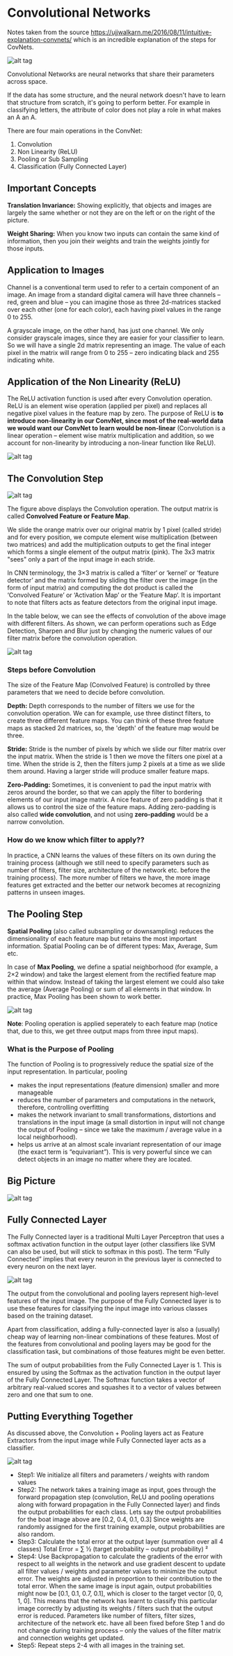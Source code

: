 # Convolutional Networks

Notes taken from the source https://ujjwalkarn.me/2016/08/11/intuitive-explanation-convnets/ which is an incredible explanation of the
steps for CovNets.

![alt tag](https://ujwlkarn.files.wordpress.com/2016/08/conv_all.png?w=748)

Convolutional Networks are neural networks that share their parameters across space.

If the data has some structure, and the neural network doesn't have to learn that structure from scratch, it's going to perform better.
For example in classifying letters, the attribute of color does not play a role in what makes an A an A.

There are four main operations in the ConvNet:

1. Convolution
2. Non Linearity (ReLU)
3. Pooling or Sub Sampling
4. Classification (Fully Connected Layer)

## Important Concepts

**Translation Invariance:** Showing explicitly, that objects and images are largely the same whether or not they are on the left or on the right of the picture.

**Weight Sharing:** When you know two inputs can contain the same kind of information, then you join their weights and train the weights
jointly for those inputs.

## Application to Images

Channel is a conventional term used to refer to a certain component of an image. An image from a standard digital camera will have three channels – red, green and blue – you can imagine those as three 2d-matrices stacked over each other (one for each color), each having pixel values in the range 0 to 255.

A grayscale image, on the other hand, has just one channel. We only consider grayscale images, since they are easier for your classifier to
learn. So we will have a single 2d matrix representing an image. The value of each pixel in the matrix will range from 0 to 255 – zero indicating black and 255 indicating white.

## Application of the Non Linearity (ReLU)

The ReLU activation function is used after every Convolution operation. ReLU is an element wise operation (applied per pixel) and replaces all negative pixel values in the feature map by zero. The purpose of ReLU is **to introduce non-linearity in our ConvNet, since most of the real-world data we would want our ConvNet to learn would be non-linear** (Convolution is a linear operation – element wise matrix multiplication and addition, so we account for non-linearity by introducing a non-linear function like ReLU).

![alt tag](https://ujwlkarn.files.wordpress.com/2016/08/screen-shot-2016-08-07-at-6-18-19-pm.png?w=748)


## The Convolution Step

![alt tag](https://ujwlkarn.files.wordpress.com/2016/07/convolution_schematic.gif?w=268&h=196)

The figure above displays the Convolution operation. The output matrix is called **Convolved Feature or Feature Map**.

We slide the orange matrix over our original matrix by 1 pixel (called stride) and for every position, we compute element
wise multiplication (between two matrices) and add the multiplication outputs to get the final integer which forms a single
element of the output matrix (pink). The 3x3 matrix "sees" only a part of the input image in each stride.

In CNN terminology, the 3×3 matrix is called a ‘filter‘ or ‘kernel’ or ‘feature detector’ and the matrix formed by sliding the filter over the image (in the form of input matrix) and computing the dot product is called the ‘Convolved Feature’ or ‘Activation Map’ or the ‘Feature Map‘. It is important to note that filters acts as feature detectors from the original input image.

In the table below, we can see the effects of convolution of the above image with different filters. As shown, we can perform operations such as Edge Detection, Sharpen and Blur just by changing the numeric values of our filter matrix before the convolution operation.

![alt tag](https://ujwlkarn.files.wordpress.com/2016/08/screen-shot-2016-08-05-at-11-03-00-pm.png?w=342&h=562)

### Steps before Convolution

The size of the Feature Map (Convolved Feature) is controlled by three parameters that we need to decide before convolution.

**Depth:** Depth corresponds to the number of filters we use for the convolution operation. We can for example, use three
distinct filters, to create three different feature maps. You can think of these three feature maps as stacked 2d matrices, so,
the 'depth' of the feature map would be three.

**Stride:** Stride is the number of pixels by which we slide our filter matrix over the input matrix. When the stride is 1 then
we move the filters one pixel at a time. When the stride is 2, then the filters jump 2 pixels at a time as we slide them around.
Having a larger stride will produce smaller feature maps.

**Zero-Padding:** Sometimes, it is convenient to pad the input matrix with zeros around the border, so that we can apply the filter to bordering elements of our input image matrix. A nice feature of zero padding is that it allows us to control the size of the feature maps. Adding zero-padding is also called **wide convolution**, and not using **zero-padding** would be a narrow convolution.

### How do we know which filter to apply??

In practice, a CNN learns the values of these filters on its own during the training process (although we still need to specify parameters such as number of filters, filter size, architecture of the network etc. before the training process). The more number of filters we have, the more image features get extracted and the better our network becomes at recognizing patterns in unseen images.

## The Pooling Step

**Spatial Pooling** (also called subsampling or downsampling) reduces the dimensionality of each feature map but retains the most important information. Spatial Pooling can be of different types: Max, Average, Sum etc.

In case of **Max Pooling**, we define a spatial neighborhood (for example, a 2×2 window) and take the largest element from the rectified feature map within that window. Instead of taking the largest element we could also take the average (Average Pooling) or sum of all elements in that window. In practice, Max Pooling has been shown to work better.

![alt tag](https://ujwlkarn.files.wordpress.com/2016/08/screen-shot-2016-08-10-at-3-38-39-am.png?w=494)

**Note**: Pooling operation is applied seperately to each feature map (notice that, due to this, we get three output maps from three input maps).

### What is the Purpose of Pooling

The function of Pooling is to progressively reduce the spatial size of the input representation. In particular, pooling

- makes the input representations (feature dimension) smaller and more manageable
- reduces the number of parameters and computations in the network, therefore, controlling overfitting
- makes the network invariant to small transformations, distortions and translations in the input image (a small distortion in input will not change the output of Pooling – since we take the maximum / average value in a local neighborhood).
- helps us arrive at an almost scale invariant representation of our image (the exact term is “equivariant”). This is very powerful since we can detect objects in an image no matter where they are located.

## Big Picture

![alt tag](https://ujwlkarn.files.wordpress.com/2016/08/screen-shot-2016-08-08-at-2-26-09-am.png?w=748)

## Fully Connected Layer

The Fully Connected layer is a traditional Multi Layer Perceptron that uses a softmax activation function in the output layer (other classifiers like SVM can also be used, but will stick to softmax in this post). The term “Fully Connected” implies that every neuron in the previous layer is connected to every neuron on the next layer.

![alt tag](https://ujwlkarn.files.wordpress.com/2016/08/screen-shot-2016-08-06-at-12-34-02-am.png?w=484&h=152)

The output from the convolutional and pooling layers represent high-level features of the input image. The purpose of the Fully Connected layer is to use these features for classifying the input image into various classes based on the training dataset.

Apart from classification, adding a fully-connected layer is also a (usually) cheap way of learning non-linear combinations of these features. Most of the features from convolutional and pooling layers may be good for the classification task, but combinations of those features might be even better.

The sum of output probabilities from the Fully Connected Layer is 1. This is ensured by using the Softmax as the activation function in the output layer of the Fully Connected Layer. The Softmax function takes a vector of arbitrary real-valued scores and squashes it to a vector of values between zero and one that sum to one.

## Putting Everything Together

As discussed above, the Convolution + Pooling layers act as Feature Extractors from the input image while Fully Connected layer acts as a classifier.

![alt tag](https://ujwlkarn.files.wordpress.com/2016/08/screen-shot-2016-08-07-at-9-15-21-pm.png?w=748)

- Step1: We initialize all filters and parameters / weights with random values
- Step2: The network takes a training image as input, goes through the forward propagation step (convolution, ReLU and pooling operations along with forward propagation in the Fully Connected layer) and finds the output probabilities for each class.
Lets say the output probabilities for the boat image above are [0.2, 0.4, 0.1, 0.3]
Since weights are randomly assigned for the first training example, output probabilities are also random.
- Step3: Calculate the total error at the output layer (summation over all 4 classes)
 Total Error = ∑  ½ (target probability – output probability) ²
- Step4: Use Backpropagation to calculate the gradients of the error with respect to all weights in the network and use gradient descent to update all filter values / weights and parameter values to minimize the output error.
The weights are adjusted in proportion to their contribution to the total error.
When the same image is input again, output probabilities might now be [0.1, 0.1, 0.7, 0.1], which is closer to the target vector [0, 0, 1, 0].
This means that the network has learnt to classify this particular image correctly by adjusting its weights / filters such that the output error is reduced.
Parameters like number of filters, filter sizes, architecture of the network etc. have all been fixed before Step 1 and do not change during training process – only the values of the filter matrix and connection weights get updated.
- Step5: Repeat steps 2-4 with all images in the training set.
